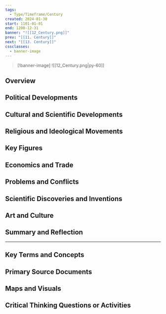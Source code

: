 ```yaml
---
tags:
  - Type/Timeframe/Century
created: 2024-01-30
start: 1101-01-01
end: 1200-12-31
banner: "![[12_Century.png]]"
prev: "[[11. Century]]"
next: "[[13. Century]]"
cssclasses:
  - banner-image
---
```

>[!banner-image] ![[12_Century.png|py-60]]
>
## Overview
## Political Developments
## Cultural and Scientific Developments
## Religious and Ideological Movements
## Key Figures
## Economics and Trade
## Problems and Conflicts
## Scientific Discoveries and Inventions
## Art and Culture
## Summary and Reflection
---
## Key Terms and Concepts
## Primary Source Documents
## Maps and Visuals
## Critical Thinking Questions or Activities


